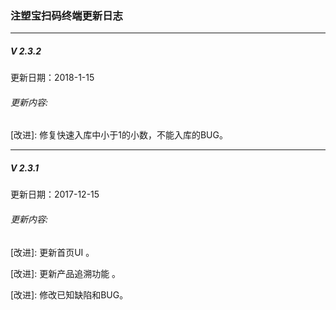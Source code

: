 ### 注塑宝扫码终端更新日志
---


##### V 2.3.2
更新日期：2018-1-15
###### 更新内容:


\[改进]: 修复快速入库中小于1的小数，不能入库的BUG。


---

##### V 2.3.1
更新日期：2017-12-15
###### 更新内容:


\[改进]: 更新首页UI 。

\[改进]: 更新产品追溯功能 。

\[改进]: 修改已知缺陷和BUG。


